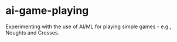 # ai-game-playing
Experimenting with the use of AI/ML for playing simple games - e.g., Noughts and Crosses.
